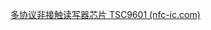 [多协议非接触读写器芯片 TSC9601 (nfc-ic.com)](http://www.nfc-ic.com/RFIDNFC_productDetailed?product_id=29#43b2)